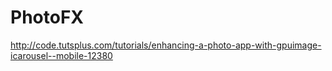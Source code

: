PhotoFX
=======
http://code.tutsplus.com/tutorials/enhancing-a-photo-app-with-gpuimage-icarousel--mobile-12380
